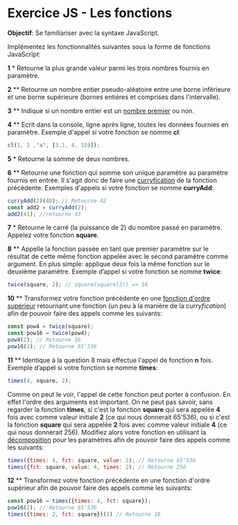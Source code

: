 # Exercice JS - Les fonctions

**Objectif**: Se familiariser avec la syntaxe JavaScript.

Implémentez les fonctionnalités  suivantes sous la forme de fonctions JavaScript:

**1** \* Retourne la plus grande valeur parmi les trois nombres fournis en paramètre.  

**2** \*\* Retourne un nombre entier pseudo-aléatoire entre une borne inférieure et une borne supérieure (bornes entières et comprises dans l'intervalle).   

**3** \*\* Indique si un nombre entier est un [nombre premier](https://fr.wikipedia.org/wiki/Nombre_premier) ou non. 

**4** \*\*  Ecrit dans la console, ligne après ligne, toutes les données fournies en paramètre. Exemple d'appel si votre fonction se nomme **cl**:
  ```js
cl(1, 2 ,"a", [3.1, 4, 159]);
  ```
  
**5** \* Retourne la somme de deux nombres.

**6** \*\* Retourne une fonction qui somme son unique paramètre au paramètre fournis en entrée. Il s'agit donc de faire une [curryfication](https://fr.wikipedia.org/wiki/Curryfication) de la fonction précédente. Exemples d'appels si votre fonction se nomme **curryAdd**:
```js
curryAdd(2)(40); // Retourne 42
const add2 = curryAdd(2);
add2(41); //retourne 43
```

**7** \* Retourne le carré (la puissance de 2) du nombre passé en paramètre. Appelez votre fonction **square**.

**8** \*\*  Appelle la fonction passée en tant que premier paramètre sur le résultat de cette même fonction appelée avec le second paramètre comme argument. En plus simple: applique deux fois la même fonction sur le deuxième paramètre. Exemple d’appel si votre fonction se nomme **twice**:
```js
twice(square, 2); // square(square(2)) => 16
```
**10** \*\* Transformez votre fonction précédente en une  [fonction d'ordre supérieur](https://fr.wikipedia.org/wiki/Fonction_d%27ordre_sup%C3%A9rieur) retournant une fonction (un peu à la manière de la *curryfication*) afin de pouvoir faire des appels comme les suivants:
```js
const pow4 = twice(square);
const pow16 = twice(pow4);
pow4(2); // Retourne 16
pow16(2); // Retourne 65'536
``` 
**11** \*\* Identique à la question 8 mais effectue l'appel de fonction **n** fois. Exemple d’appel si votre fonction se nomme **times**:
```js
times(4, square, 2); 
```
Comme on peut le voir, l'appel de cette fonction peut porter à confusion. En effet l'ordre des arguments est important. On ne peut pas savoir, sans regarder la fonction **times**, si c'est la fonction  **square** qui sera appelée **4** fois avec comme valeur initiale **2** (ce qui nous donnerait  65'536), ou si c'est la fonction **square** qui sera appelée **2** fois avec comme valeur initiale **4** (ce qui nous donnerait  256). Modifiez alors votre fonction en utilisant la [décomposition](https://simonsmith.io/destructuring-objects-as-function-parameters-in-es6) pour les paramètres afin de pouvoir faire des appels comme les suivants:
```js
times({times: 4, fct: square, value: 2); // Retourne 65'536
times({fct: square, value: 4, times: 2); // Retourne 256
```

**12** \*\* Transformez votre fonction précédente en une  fonction d'ordre supérieur afin de pouvoir faire des appels comme les suivants:

```js
const pow16 = times({times: 4, fct: square});
pow16(2); // Retourne 65'536
times({times: 2, fct: square})(2) // Retourne 16
```


<!--stackedit_data:
eyJoaXN0b3J5IjpbMTk3NTIzMjQyXX0=
-->